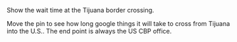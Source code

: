 Show the wait time at the Tijuana border crossing.

Move the pin to see how long google things it will take to cross from
Tijuana into the U.S..  The end point is always the US CBP office.

